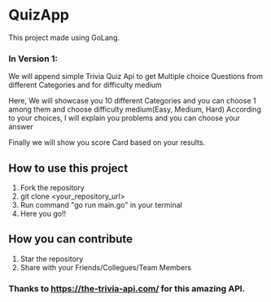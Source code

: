 # QuizApp

This project made using GoLang.

### In Version 1:
We will append simple Trivia Quiz Api to get Multiple choice Questions from different Categories and for difficulty medium

Here,
We will showcase you 10 different Categories and you can choose 1 among them and choose difficulty medium(Easy, Medium, Hard)
According to your choices, I will explain you problems and you can choose your answer

Finally we will show you score Card based on your results.


## How to use this project
1. Fork the repository
2. git clone <your_repository_url>
3. Run command "go run main.go" in your terminal
4. Here you go!!



## How you can contribute
1. Star the repository
2. Share with your Friends/Collegues/Team Members




### Thanks to https://the-trivia-api.com/ for this amazing API.

